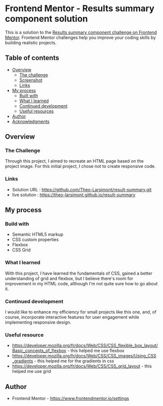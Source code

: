 # Frontend Mentor - Results summary component solution

This is a solution to the [Results summary component challenge on Frontend Mentor](https://www.frontendmentor.io/challenges/results-summary-component-CE_K6s0maV). Frontend Mentor challenges help you improve your coding skills by building realistic projects. 

## Table of contents

- [Overview](#overview)
  - [The challenge](#the-challenge)
  - [Screenshot](#screenshot)
  - [Links](#links)
- [My process](#my-process)
  - [Built with](#built-with)
  - [What I learned](#what-i-learned)
  - [Continued development](#continued-development)
  - [Useful resources](#useful-resources)
- [Author](#author)
- [Acknowledgments](#acknowledgments)

## Overview

### The Challenge 
Through this project, I aimed to recreate an HTML page based on the project image. For this initial project, I chose not to create responsive code.

### Links
- Solution URL : https://github.com/Theo-Larsimont/result-summary.git
- live solution : https://theo-larsimont.github.io/result-summary

## My process

### Build with 

- Semantic HTML5 markup
- CSS custom properties
- Flexbox
- CSS Grid

### What I learned

With this project, I have learned the fundamentals of CSS, gained a better understanding of grid and flexbox, but I believe there's room for improvement in my HTML code, although I'm not quite sure how to go about it.

### Continued development

I would like to enhance my efficiency for small projects like this one, and, of course, incorporate interactive features for user engagement while implementing responsive design.

### Useful resource
 - https://developer.mozilla.org/fr/docs/Web/CSS/CSS_flexible_box_layout/Basic_concepts_of_flexbox - this helped me use flexbox
 - https://developer.mozilla.org/fr/docs/Web/CSS/CSS_images/Using_CSS_gradients - this helped me for the gradients in css 
 - https://developer.mozilla.org/fr/docs/Web/CSS/CSS_grid_layout - this helped me use grid 

 ## Author

 - Frontend Mentor - https://www.frontendmentor.io/settings